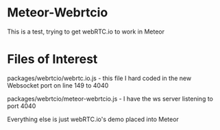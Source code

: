 Meteor-Webrtcio
===============

This is a test, trying to get webRTC.io to work in Meteor

Files of Interest
=================

packages/webrtcio/webrtc.io.js - this file I hard coded in the new Websocket port on line 149 to 4040

packages/webrtcio/meteor-webrtcio.js - I have the ws server listening to port 4040

Everything else is just webRTC.io's demo placed into Meteor
